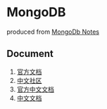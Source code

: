 # MongoDB
produced from [MongoDb Notes](https://gitee.com/AoiX/studied/blob/master/documents/MongoDB.md)

## Document
1. [官方文档](https://docs.mongodb.com/manual/mongo/)
2. [中文社区](https://mongoing.com)
3. [官方中文文档](https://docs.mongoing.com)
4. [中文文档](https://www.runoob.com/mongodb/mongodb-databases-documents-collections.html)
